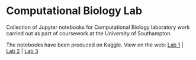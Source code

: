 # Computational Biology Lab
Collection of Jupyter notebooks for Computational Biology laboratory work carried out as part of coursework at the University of Southampton.

The notebooks have been produced on Kaggle. View on the web: [Lab 1](https://www.kaggleusercontent.com/kf/57723339/eyJhbGciOiJkaXIiLCJlbmMiOiJBMTI4Q0JDLUhTMjU2In0..zOxlCfnqokVAs7Br4UCuVA.OkaMAzlgi_VTfe_8ADfhTn3PD2-99Td_6LuTsb_5w5WzfUPUpuzoAncoZJ_pRoZQj7sStkKQ3VDnQiXM4HOc83DiOKGhaZF3ZlmDb3aLSKI0oqbIQ6u0WwvEUTi9sAOL_V6HPGJMjUaNDdDJKrWUy05D82jRmSqD1f6fFntYRKxZwaZuWbIUCm-8NYYxQV9D9PVy3SL7kbEWvcCfPA4vqJDYjXgypBIOIcX__B73TsGkvhmRZMWLlv48WYY7hGuWQsI6ciTtUe1xqLsCxlXXhOAhbbNr7jVCms1FQEdE1bKpMtVbDAXT_gmZJZ3A6cJQ7uSKyhz7KHu80I1BWG5jRB6p6V03v4iuddyqOing6LnY1xWlgsuTk0zXRjQ-iwqTtydMYHqtrIIC4mb02jTv_Wa3pHhdO03SQIwks6JisrIaiSyrYbsHvATpr49wHHOMe491YmcqLsMMcF4Ax5CvXxaZ4KJjAeIZ_Bnq6LanYJqZ0tFnWNGd2mJxClP7QN_PUc2LQYPm1DpmuCWEqWTnhOR9Jqek_RNkRwK2Fi1jup3SU8bh5FPYSgI1xXMjX49rvIp4dkdvq9tYRFp-3AJLZWfQnXi7dC-PN2Tfo1aRwdZfh6lVNXDrJDmBSUhTkmIJDyjiCyf72F_whT775kNMJ4vdYAJ2hQC0pHNP-371tUE.C3qmVmtQ5QZcdE5zqx13gg/__results__.html) | [Lab 2](https://www.kaggleusercontent.com/kf/35980809/eyJhbGciOiJkaXIiLCJlbmMiOiJBMTI4Q0JDLUhTMjU2In0..y0S2VRWjUUggXI6OmJqyYA.AGjOUsjHN6JteQQDSy6uzWBzvWJSw_qhLdT2JXU7AW2ECngDC64hNTNJ4oxTxDeWhNar249KJhFE_z-IN_aIegnWOOpVKwu4IeAYGvzLo-I5lMsw2sC-3Zy8RD_eyQ51a6z17Co40yJtc4S3u1WkqHFP5p26Qx_P9gFjc5HWvCsfDW_2RzAwYSxzjr9Z5h7_8BLFvUCfknnESeEdXEOOiZoI32VQWW_Nw1ZpTyk7VF_r1XWCquJap46QHNG1vUfPDf17Fh6AyIrzjLrqzUW1y7AMcxJFJDk9VpypyBQdHB2rSwuWArWdi0XuO72_c_4wTU5ltxjNptc7AF4gaPR39ORLwxGLxzv5yROLV32U66S0MIPkQ40BYXnJvP3ldg23fDe_rbmr18jsCnm7ISFFi3lYo8nPtLZoKCiXmccOdbGthl2kSNB86Vb2ZDokEGOimNH6kdvfAaZ-H-uuKGbGzr8BaewLRs_TtyzNJMCLeBBtZlsrZLzAdnNp_VEtvuJMz-o3IaPT7D2SFXnlWEUHi8H-yhIoPPfa5cbd7B-IaEaKt9AYFn3lZyT5h_RXakQPe0SMu0jLCoy29TG4SF_F94G2qp3RF8WZRScZHel-SB9SS2FApCtMNzrPf817PiLGMU3qQN0ktUH-ZV9-gfhZ0IhtRn_5h2ssAkBVozfaF3A.YTa69SlXEypz31uf7wLsyQ/__resultx__.html) | [Lab 3](https://www.kaggleusercontent.com/kf/35980011/eyJhbGciOiJkaXIiLCJlbmMiOiJBMTI4Q0JDLUhTMjU2In0..uVrsAE-ipZKm8UaL1iEB7w._uFVhrssV2LC--HjvTjMT0A0FCs4GZZFBxumVJ0clK3rdibi9otSj23HI4Hs1AMNorS9ppwntcGCvsO76BFtvW60hQcvHrzBnu6kXkOD8th2opNjdd2xvei1ePwjMp4bUxQAfNny-zQgbaMC4ug9VuRQJ_1zzbHY7yA8hB6SpJNlzQ1eVTq_G3MoWG4pauKxB6L-iq7oQAmCWGR5Jbkx_wqVCMWI6YzD4aSWeGK6wOzNENJFXKzBPJjTbguUc0AHP69dXVWQP7R5v76p7QiXWpyNV6y4iFFNlfakcY0_xiQct_xlxJ9dTn0noSwuiPN1h06Nml3MG1Y0eYuzM-7w6TvFUSi7z3gKIvWgYIbecLYH93Na25-hAHVVBvZmNWiR-a1s718dYjhRaQxACTQ7ibEdDphzu9eebSrA0mLD6Ex476MTgmDrQ44ts8wwd0BPXDczUclLQzGoCxpcjtEe2V9aqMu4qwB_ybC2vq4R7V_nRHRa3O-585QS-uEePqiilx1jJ3cXZRxH0kxNHojZGHp-8TrH_IiM5jIxDyTJ8-U2avmEVT3krwq7HUFRGJHtWRCIUlR245aXK4P6LwhqCipJn5Ml0-cvUyk029g4tUSr2G19FnbBoneIY7xhqiUYiVHorNpewxPS0caoyLMYILu71ONf2EDuASBNqwms61g.rWJkof8U1ylpBVA0PQ5uBw/__resultx__.html)
